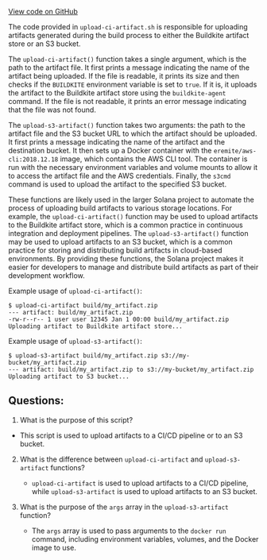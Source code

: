 [View code on GitHub](https://github.com/solana-labs/solana/blob/master/ci/upload-ci-artifact.sh)

The code provided in `upload-ci-artifact.sh` is responsible for uploading artifacts generated during the build process to either the Buildkite artifact store or an S3 bucket. 

The `upload-ci-artifact()` function takes a single argument, which is the path to the artifact file. It first prints a message indicating the name of the artifact being uploaded. If the file is readable, it prints its size and then checks if the `BUILDKITE` environment variable is set to `true`. If it is, it uploads the artifact to the Buildkite artifact store using the `buildkite-agent` command. If the file is not readable, it prints an error message indicating that the file was not found.

The `upload-s3-artifact()` function takes two arguments: the path to the artifact file and the S3 bucket URL to which the artifact should be uploaded. It first prints a message indicating the name of the artifact and the destination bucket. It then sets up a Docker container with the `eremite/aws-cli:2018.12.18` image, which contains the AWS CLI tool. The container is run with the necessary environment variables and volume mounts to allow it to access the artifact file and the AWS credentials. Finally, the `s3cmd` command is used to upload the artifact to the specified S3 bucket.

These functions are likely used in the larger Solana project to automate the process of uploading build artifacts to various storage locations. For example, the `upload-ci-artifact()` function may be used to upload artifacts to the Buildkite artifact store, which is a common practice in continuous integration and deployment pipelines. The `upload-s3-artifact()` function may be used to upload artifacts to an S3 bucket, which is a common practice for storing and distributing build artifacts in cloud-based environments. By providing these functions, the Solana project makes it easier for developers to manage and distribute build artifacts as part of their development workflow. 

Example usage of `upload-ci-artifact()`:
```
$ upload-ci-artifact build/my_artifact.zip
--- artifact: build/my_artifact.zip
-rw-r--r-- 1 user user 12345 Jan 1 00:00 build/my_artifact.zip
Uploading artifact to Buildkite artifact store...
```

Example usage of `upload-s3-artifact()`:
```
$ upload-s3-artifact build/my_artifact.zip s3://my-bucket/my_artifact.zip
--- artifact: build/my_artifact.zip to s3://my-bucket/my_artifact.zip
Uploading artifact to S3 bucket...
```
## Questions: 
 1. What is the purpose of this script?
   - This script is used to upload artifacts to a CI/CD pipeline or to an S3 bucket.

2. What is the difference between `upload-ci-artifact` and `upload-s3-artifact` functions?
   - `upload-ci-artifact` is used to upload artifacts to a CI/CD pipeline, while `upload-s3-artifact` is used to upload artifacts to an S3 bucket.

3. What is the purpose of the `args` array in the `upload-s3-artifact` function?
   - The `args` array is used to pass arguments to the `docker run` command, including environment variables, volumes, and the Docker image to use.